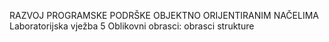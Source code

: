 RAZVOJ PROGRAMSKE PODRŠKE OBJEKTNO ORIJENTIRANIM NAČELIMA
Laboratorijska vježba 5
Oblikovni obrasci: obrasci strukture
